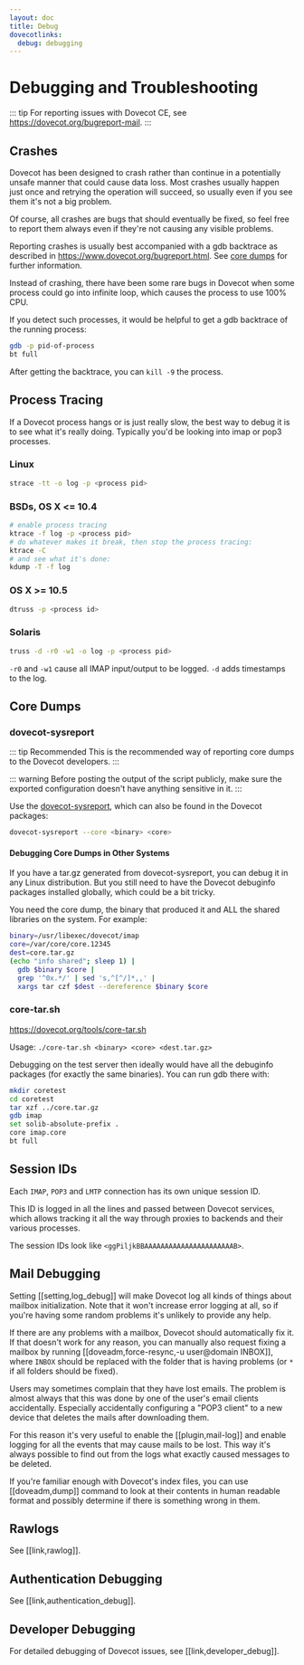 ```yaml
---
layout: doc
title: Debug
dovecotlinks:
  debug: debugging
---
```


# Debugging and Troubleshooting

::: tip
For reporting issues with Dovecot CE, see https://dovecot.org/bugreport-mail.
:::

## Crashes

Dovecot has been designed to crash rather than continue in a potentially
unsafe manner that could cause data loss. Most crashes usually happen just
once and retrying the operation will succeed, so usually even if you see
them it's not a big problem.

Of course, all crashes are bugs that should eventually be fixed, so feel
free to report them always even if they're not causing any visible problems.

Reporting crashes is usually best accompanied with a gdb backtrace as
described in https://www.dovecot.org/bugreport.html. See
[core dumps](#core-dumps) for further information.

Instead of crashing, there have been some rare bugs in Dovecot when some
process could go into infinite loop, which causes the process to use 100%
CPU.

If you detect such processes, it would be helpful to get a gdb backtrace
of the running process:

```sh
gdb -p pid-of-process
bt full
```

After getting the backtrace, you can `kill -9` the process.

## Process Tracing

If a Dovecot process hangs or is just really slow, the best way to debug it
is to see what it's really doing. Typically you'd be looking into imap or pop3
processes.

### Linux

```sh
strace -tt -o log -p <process pid>
```

### BSDs, OS X <= 10.4

```sh
# enable process tracing
ktrace -f log -p <process pid>
# do whatever makes it break, then stop the process tracing:
ktrace -C
# and see what it's done:
kdump -T -f log
```

### OS X >= 10.5

```sh
dtruss -p <process id>
```

### Solaris

```sh
truss -d -r0 -w1 -o log -p <process pid>
```

`-r0` and `-w1` cause all IMAP input/output to be logged. `-d` adds
timestamps to the log.

## Core Dumps

### dovecot-sysreport

::: tip Recommended
This is the recommended way of reporting core dumps to the Dovecot developers.
:::

::: warning
Before posting the output of the script publicly, make sure the exported
configuration doesn't have anything sensitive in it.
:::

Use the [dovecot-sysreport](https://raw.githubusercontent.com/dovecot/core/master/src/util/dovecot-sysreport), which can also be found in the Dovecot
packages:

```sh
dovecot-sysreport --core <binary> <core>
```

#### Debugging Core Dumps in Other Systems

If you have a tar.gz generated from dovecot-sysreport, you can debug it
in any Linux distribution. But you still need to have the Dovecot
debuginfo packages installed globally, which could be a bit tricky.

You need the core dump, the binary that produced it and ALL the shared
libraries on the system. For example:

```sh
binary=/usr/libexec/dovecot/imap
core=/var/core/core.12345
dest=core.tar.gz
(echo "info shared"; sleep 1) |
  gdb $binary $core |
  grep '^0x.*/' | sed 's,^[^/]*,,' |
  xargs tar czf $dest --dereference $binary $core
```

### core-tar.sh

https://dovecot.org/tools/core-tar.sh

Usage: `./core-tar.sh <binary> <core> <dest.tar.gz>`

Debugging on the test server then ideally would have all the debuginfo
packages (for exactly the same binaries). You can run gdb there with:

```sh
mkdir coretest
cd coretest
tar xzf ../core.tar.gz
gdb imap
set solib-absolute-prefix .
core imap.core
bt full
```

## Session IDs

Each `IMAP`, `POP3` and `LMTP` connection has its own unique session ID.

This ID is logged in all the lines and passed between Dovecot services, which
allows tracking it all the way through proxies to backends and their various
processes.

The session IDs look like `<ggPiljkBBAAAAAAAAAAAAAAAAAAAAAAB>`.

## Mail Debugging

Setting [[setting,log_debug]] will make Dovecot log all kinds of things
about mailbox initialization. Note that it won't increase error logging
at all, so if you're having some random problems it's unlikely to provide
any help.

If there are any problems with a mailbox, Dovecot should automatically fix
it. If that doesn't work for any reason, you can manually also request
fixing a mailbox by running [[doveadm,force-resync,-u user@domain INBOX]],
where `INBOX` should be replaced with the folder that is having problems
(or `*` if all folders should be fixed).

Users may sometimes complain that they have lost emails. The problem is
almost always that this was done by one of the user's email clients
accidentally. Especially accidentally configuring a "POP3 client" to a
new device that deletes the mails after downloading them.

For this reason it's very useful to enable the [[plugin,mail-log]] and
enable logging for all the events that may cause mails to be lost. This way
it's always possible to find out from the logs what exactly caused messages
to be deleted.

If you're familiar enough with Dovecot's index files, you can use
[[doveadm,dump]] command to look at their contents in human readable
format and possibly determine if there is something wrong in them.

## Rawlogs

See [[link,rawlog]].

## Authentication Debugging

See [[link,authentication_debug]].

## Developer Debugging

For detailed debugging of Dovecot issues, see [[link,developer_debug]].
